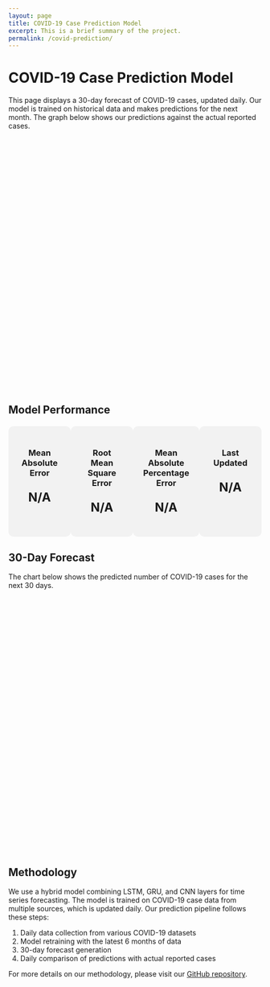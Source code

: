 ```yaml
---
layout: page
title: COVID-19 Case Prediction Model
excerpt: This is a brief summary of the project.
permalink: /covid-prediction/
---
```


# COVID-19 Case Prediction Model

This page displays a 30-day forecast of COVID-19 cases, updated daily. Our model is trained on historical data and makes predictions for the next month. The graph below shows our predictions against the actual reported cases.

<div id="prediction-chart" style="height: 500px;"></div>

## Model Performance

<div id="performance-metrics" style="display: flex; justify-content: space-around; margin-top: 20px;">
    <div style="text-align: center; background: #f2f2f2; padding: 20px; border-radius: 10px; width: 200px;">
        <h3>Mean Absolute Error</h3>
        <p id="mae" style="font-size: 24px; font-weight: bold;">N/A</p>
    </div>
    <div style="text-align: center; background: #f2f2f2; padding: 20px; border-radius: 10px; width: 200px;">
        <h3>Root Mean Square Error</h3>
        <p id="rmse" style="font-size: 24px; font-weight: bold;">N/A</p>
    </div>
    <div style="text-align: center; background: #f2f2f2; padding: 20px; border-radius: 10px; width: 200px;">
        <h3>Mean Absolute Percentage Error</h3>
        <p id="mape" style="font-size: 24px; font-weight: bold;">N/A</p>
    </div>
    <div style="text-align: center; background: #f2f2f2; padding: 20px; border-radius: 10px; width: 200px;">
        <h3>Last Updated</h3>
        <p id="last-updated" style="font-size: 24px; font-weight: bold;">N/A</p>
    </div>
</div>

## 30-Day Forecast

The chart below shows the predicted number of COVID-19 cases for the next 30 days.

<div id="forecast-chart" style="height: 500px; margin-top: 20px;"></div>

## Methodology

We use a hybrid model combining LSTM, GRU, and CNN layers for time series forecasting. The model is trained on COVID-19 case data from multiple sources, which is updated daily. Our prediction pipeline follows these steps:

1. Daily data collection from various COVID-19 datasets
2. Model retraining with the latest 6 months of data
3. 30-day forecast generation
4. Daily comparison of predictions with actual reported cases

For more details on our methodology, please visit our [GitHub repository](https://github.com/hiyata/covid-19-predictor).

<script src="https://cdn.plot.ly/plotly-latest.min.js"></script>
<script src="https://cdnjs.cloudflare.com/ajax/libs/dayjs/1.10.4/dayjs.min.js"></script>
<script>
document.addEventListener('DOMContentLoaded', function() {
    console.log('DOM content loaded');
    // Fetch the latest prediction data
    fetch('/assets/covid-19-files/covid_predictions.json')
        .then(response => {
            console.log('Response status:', response.status);
            if (!response.ok) {
                throw new Error(`HTTP error! status: ${response.status}`);
            }
            return response.json();  // Get the response as JSON
        })
        .then(data => {
            console.log('Data received:', data);     
            if (!data || !Array.isArray(data.dates) || !Array.isArray(data.actual) || !Array.isArray(data.predicted)) {
                throw new Error('Data is missing required fields or they are not arrays');
            }            
            // Create the prediction chart
            const trace1 = {
                x: data.dates.slice(0, -30),
                y: data.actual.slice(0, -30),
                type: 'scatter',
                mode: 'lines',
                name: 'Actual Cases'
            };
            const trace2 = {
                x: data.dates.slice(0, -30),
                y: data.predicted.slice(0, -30),
                type: 'scatter',
                mode: 'lines',
                name: 'Predicted Cases'
            };
            const layout = {
                title: 'COVID-19 Cases: Actual vs Predicted',
                xaxis: { title: 'Date' },
                yaxis: { title: 'Number of Cases' }
            };
            Plotly.newPlot('prediction-chart', [trace1, trace2], layout);
            // Create the forecast chart
            const forecastTrace = {
                x: data.dates.slice(-30),
                y: data.future_predicted,
                type: 'scatter',
                mode: 'lines',
                name: '30-Day Forecast'
            };
            const forecastLayout = {
                title: '30-Day COVID-19 Case Forecast',
                xaxis: { title: 'Date' },
                yaxis: { title: 'Number of Cases' }
            };
            Plotly.newPlot('forecast-chart', [forecastTrace], forecastLayout);
            // Update performance metrics
            document.getElementById('mae').innerText = data.mae ? data.mae.toFixed(2) : 'N/A';
            document.getElementById('rmse').innerText = data.rmse ? data.rmse.toFixed(2) : 'N/A';
            document.getElementById('mape').innerText = data.mape && isFinite(data.mape) ? (data.mape.toFixed(2)) + '%' : 'N/A';
            document.getElementById('last-updated').innerText = data.last_updated ? dayjs(data.last_updated).format('MMMM D, YYYY') : 'N/A';
        })
        .catch(error => {
            console.error('Error fetching or processing data:', error);
            document.getElementById('prediction-chart').innerHTML = 'Error loading chart data: ' + error.message;
            document.getElementById('performance-metrics').innerHTML = 'Error loading performance metrics: ' + error.message;
            document.getElementById('forecast-chart').innerHTML = 'Error loading forecast data: ' + error.message;
        });
});
</script>
